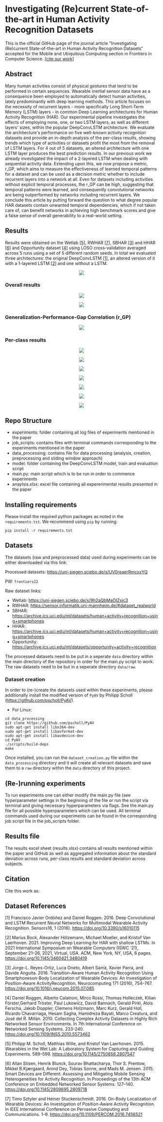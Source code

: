# Investigating (Re)current State-of-the-art in Human Activity Recognition Datasets

This is the official GitHub page of the journal article "Investigating (Re)current State-of-the-art in Human Activity Recognition Datasets" accepted for the Mobile and Ubiquitous Computing section in Frontiers in Computer Science. [[cite our work]](#cite)

## Abstract

Many human activities consist of physical gestures that tend to be performed in certain sequences. Wearable inertial sensor data have as a consequence been employed to automatically detect human activities, lately predominantly with deep learning methods. This article focuses on the necessity of recurrent layers - more specifically Long Short-Term Memory (LSTM) layers - in common Deep Learning architectures for Human Activity Recognition (HAR). Our experimental pipeline investigates the effects of employing none, one, or two LSTM layers, as well as different layers' sizes, within the popular DeepConvLSTM architecture. We evaluate the architecture's performance on five well-known activity recognition datasets and provide an in-depth analysis of the per-class results, showing trends which type of activities or datasets profit the most from the removal of LSTM layers. For 4 out of 5 datasets, an altered architecture with one LSTM layer produces the best prediction results. In our previous work we already investigated the impact of a 2-layered LSTM when dealing with sequential activity data. Extending upon this, we now propose a metric, r_GP, which aims to measure the effectiveness of learned temporal patterns for a dataset and can be used as a decision metric whether to include recurrent layers into a network at all. Even for datasets including activities without explicit temporal processes, the r_GP can be high, suggesting that temporal patterns were learned, and consequently convolutional networks are being outperformed by networks including recurrent layers. We conclude this article by putting forward the question to what degree popular HAR datasets contain unwanted temporal dependencies, which if not taken care of, can benefit networks in achieving high benchmark scores and give a false sense of overall generability to a real-world setting.

## Results
Results were obtained on the Wetlab [[5]](#5), RWHAR [[7]](#7), SBHAR [[3]](#3) and HHAR [[6]](#6) and Opportunity dataset [[4]](#4) using LOSO cross-validation averaged across 5 runs using a set of 5 different random seeds. In total we evaluated three architectures: the original DeepConvLSTM [[1]](#1), an altered version of it with a 1-layered LSTM [[2]](#2) and one without a LSTM.

<p align="center">
  <img width="" height="" src="images/archs.jpg">
</p>

### Overall results
<p align="center">
  <img width="" height="" src="images/total.jpg">
</p>

<p align="center">
  <img width="" height="" src="images/differences.jpg">
</p>

### Generalization-Performance-Gap Correlation (r_GP)
<p align="center">
  <img width="" height="" src="images/rGP.jpg">
</p>

### Per-class results

<p align="center">
  <img width="" height="" src="images/wetlab.jpg">
</p>

<p align="center">
  <img width="" height="" src="images/rwhar.jpg">
</p>

<p align="center">
  <img width="" height="" src="images/sbhar.jpg">
</p>

<p align="center">
  <img width="" height="" src="images/hhar.jpg">
</p>

<p align="center">
  <img width="" height="" src="images/opp_total.jpg">
</p>

<p align="center">
  <img width="" height="" src="images/opp_adl.jpg">
</p>

<p align="center">
  <img width="" height="" src="images/opp_drill.jpg">
</p>

## Repo Structure
- experiments: folder containing all log files of experiments mentioned in the paper
- job_scripts: contains files with terminal commands corresponding to the experiments mentioned in the paper
- data_processing: contains file for data processing (analysis, creation, preprocessing and sliding window approach)
- model: folder containing the DeepConvLSTM model, train and evaluation script
- main.py: main script which is to be run in order to commence experiments
- anaylsis.xlsx: excel file containing all expererimental results presented in the paper

## Installing requirements

Please install the required python packages as noted in the ```requirements.txt```. We recommend using ```pip``` by running:

```
pip install -r requirements.txt
```

## Datasets

The datasets (raw and preprocessed data) used during experiments can be either downloaded via this link: 

Processed datasets: https://uni-siegen.sciebo.de/s/UV0reaerRmcxxYQ

PW: ```frontiers22```

Raw dataset links:
- Wetlab: https://uni-siegen.sciebo.de/s/9h2aQbMaOIZsjc3
- RWHAR: https://sensor.informatik.uni-mannheim.de/#dataset_realworld
- SBHAR: https://archive.ics.uci.edu/ml/datasets/human+activity+recognition+using+smartphones
- HHAR: https://archive.ics.uci.edu/ml/datasets/human+activity+recognition+using+smartphones
- Opportunity: https://archive.ics.uci.edu/ml/datasets/opportunity+activity+recognition

The processed datasets need to be put in a seperate ```data``` directory within the main directory of the repository in order for the main.py script to work. The raw datasets need to be but in a seperate directory ```data/raw```.

### Dataset creation

In order to (re-)create the datasets used within these experiments, please additionally install the modified version of ```PyAV``` by Philipp Scholl (https://github.com/pscholl/PyAV). 

- For Linux: 
```
cd data_processing
git clone https://github.com/pscholl/PyAV
sudo apt-get install libx264-dev
sudo apt-get install libavformat-dev
sudo apt-get install libavdevice-dev
cd PyAV
./scripts/build-deps
make
```

Once installed, you can run the ```dataset_creation.py``` file within the ```data_processing``` directory and it will create all relevant datasets and save them to a ```raw``` directory within the ```data``` directory of this project.

## (Re-)running experiments

To run experiments one can either modify the main.py file (see hyperparameter settings in the beginning of the file or run the script via terminal and giving necessary hyperparameters via flags. See the main.py file for all possible hyperparameters which can be used. All terminal commands used during our experiments can be found in the corresponding job script file in the job_scripts folder. 


## Results file

The results excel sheet (results.xlsx) contains all results mentioned within the paper and GitHub as well as aggregated information about the standard deviation across runs, per-class results and standard deviation across subjects.

## Citation
<a id="cite">Cite this work as: 

## Dataset References
<a id="1">[1]</a> 
Francisco Javier Ordóñez and Daniel Roggen. 2016. 
Deep Convolutional and LSTM Recurrent Neural Networks for Multimodal Wearable Activity Recognition.
Sensors16, 1 (2016).  https://doi.org/10.3390/s16010115

<a id="2">[2]</a>
Marius Bock, Alexander Hölzemann, Michael Moeller, and Kristof Van Laerhoven. 2021. Improving Deep Learning for HAR with shallow LSTMs. In 2021 International Symposium on Wearable Computers (ISWC ’21), September 21–26, 2021, Virtual, USA. ACM, New York, NY, USA, 6 pages. https://doi.org/10.1145/3460421.3480419

<a id="3">[3]</a> 
Jorge-L. Reyes-Ortiz, Luca Oneto, Albert Samà, Xavier Parra, and Davide Anguita. 2016. Transition-Aware Human Activity Recognition Using Smartphoneson-Body Localization of Wearable Devices: An Investigation of Position-Aware ActivityRecognition. Neurocomputing 171 (2016), 754–767.    https://doi.org/10.1016/j.neucom.2015.07.085

<a id="4">[4]</a> 
Daniel Roggen, Alberto Calatroni, Mirco Rossi, Thomas Holleczek, Kilian Förster,Gerhard Tröster, Paul Lukowicz, David Bannach, Gerald Pirkl, Alois Ferscha, Jakob Doppler, Clemens Holzmann, Marc Kurz, Gerald Holl, Ricardo Chavarriaga, Hesam Sagha, Hamidreza Bayati, Marco Creatura, and José del R. Millàn. 2010. Collecting Complex Activity Datasets in Highly Rich Networked Sensor Environments. In 7th International Conference on Networked Sensing Systems. 233-240. https://doi.org/10.1109/INSS.2010.5573462

<a id="5">[5]</a> 
Philipp M. Scholl, Matthias Wille, and Kristof Van Laerhoven. 2015. Wearables in the Wet Lab: A Laboratory System for Capturing and Guiding Experiments. 589–599.  https://doi.org/10.1145/2750858.2807547

<a id="6">[6]</a> 
Allan Stisen, Henrik Blunck, Sourav Bhattacharya, Thor S. Prentow, Mikkel B.Kjærgaard, Anind Dey, Tobias Sonne, and Mads M. Jensen. 2015. Smart Devices are Different: Assessing and Mitigating Mobile Sensing Heterogeneities for Activity Recognition. In Proceedings of the 13th ACM Conference on Embedded Networked Sensor Systems. 127–140. https://doi.org/10.1145/2809695.2809718

<a id="7">[7]</a> 
Timo Sztyler and Heiner Stuckenschmidt. 2016. On-Body Localization of Wearable Devices: An Investigation of Position-Aware Activity Recognition. In IEEE International Conference on Pervasive Computing and Communications. 1–9. https://doi.org/10.1109/PERCOM.2016.7456521
  
